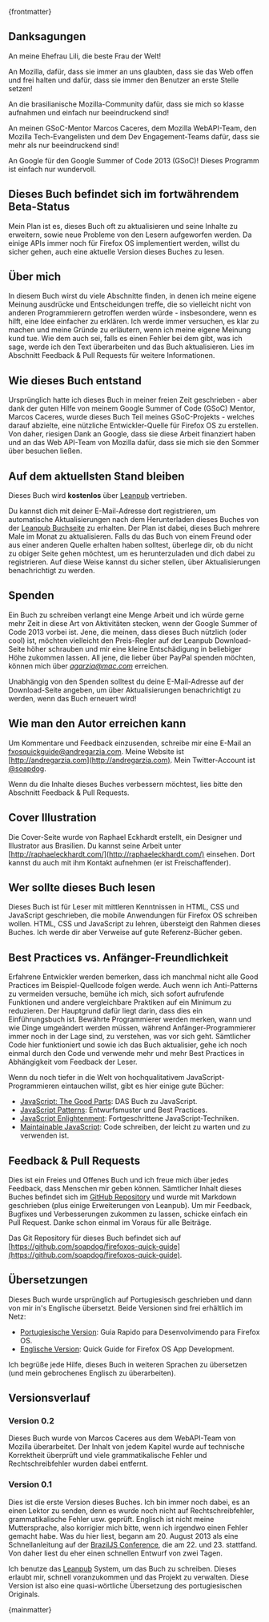 {frontmatter}

## Danksagungen 

An meine Ehefrau Lili, die beste Frau der Welt!

An Mozilla, dafür, dass sie immer an uns glaubten, dass sie das Web offen und frei halten und dafür, dass sie immer den Benutzer an erste Stelle setzen!

An die brasilianische Mozilla-Community dafür, dass sie mich so klasse aufnahmen und einfach nur beeindruckend sind!

An meinen GSoC-Mentor Marcos Caceres, dem Mozilla WebAPI-Team, den Mozilla Tech-Evangelisten und dem Dev Engagement-Teams dafür, dass sie mehr als nur beeindruckend sind!

An Google für den Google Summer of Code 2013 (GSoC)! Dieses Programm ist einfach nur wundervoll.

## Dieses Buch befindet sich im fortwährendem Beta-Status

Mein Plan ist es, dieses Buch oft zu aktualisieren und seine Inhalte zu erweitern, sowie neue Probleme von den Lesern aufgeworfen werden. Da einige APIs immer noch für Firefox OS implementiert werden, willst du sicher gehen, auch eine aktuelle Version dieses Buches zu lesen.

## Über mich

In diesem Buch wirst du viele Abschnitte finden, in denen ich meine eigene Meinung ausdrücke und Entscheidungen treffe, die so vielleicht nicht von anderen Programmierern getroffen werden würde - insbesondere, wenn es hilft, eine Idee einfacher zu erklären. Ich werde immer versuchen, es klar zu machen und meine Gründe zu erläutern, wenn ich meine eigene Meinung kund tue. Wie dem auch sei, falls es einen Fehler bei dem gibt, was ich sage, werde ich den Text überarbeiten und das Buch aktualisieren. Lies im Abschnitt Feedback & Pull Requests für weitere Informationen.

## Wie dieses Buch entstand

Ursprünglich hatte ich dieses Buch in meiner freien Zeit geschrieben - aber dank der guten Hilfe von meinem Google Summer of Code (GSoC) Mentor, Marcos Caceres, wurde dieses Buch Teil meines GSoC-Projekts - welches darauf abzielte, eine nützliche Entwickler-Quelle für Firefox OS zu erstellen. Von daher, riesigen Dank an Google, dass sie diese Arbeit finanziert haben und an das Web API-Team von Mozilla dafür, dass sie mich sie den Sommer über besuchen ließen.

## Auf dem aktuellsten Stand bleiben

Dieses Buch wird **kostenlos** über [Leanpub](http://leanpub.com) vertrieben.

Du kannst dich mit deiner E-Mail-Adresse dort registrieren, um automatische Aktualisierungen nach dem Herunterladen dieses Buches von der [Leanpub Buchseite](http://leanpub.com/quickguidefirefoxosdevelopment) zu erhalten. Der Plan ist dabei, dieses Buch mehrere Male im Monat zu aktualisieren. Falls du das Buch von einem Freund oder aus einer anderen Quelle erhalten haben solltest, überlege dir, ob du nicht zu obiger Seite gehen möchtest, um es herunterzuladen und dich dabei zu registrieren. Auf diese Weise kannst du sicher stellen, über Aktualisierungen benachrichtigt zu werden.

## Spenden

Ein Buch zu schreiben verlangt eine Menge Arbeit und ich würde gerne mehr Zeit in diese Art von Aktivitäten stecken, wenn der Google Summer of Code 2013 vorbei ist. Jene, die meinen, dass dieses Buch nützlich (oder cool) ist, möchten vielleicht den Preis-Regler auf der Leanpub Download-Seite höher schrauben und mir eine kleine Entschädigung in beliebiger Höhe zukommen lassen. All jene, die lieber über PayPal spenden möchten, können mich über *agarzia@mac.com* erreichen.

Unabhängig von den Spenden solltest du deine E-Mail-Adresse auf der Download-Seite angeben, um über Aktualisierungen benachrichtigt zu werden, wenn das Buch erneuert wird!

## Wie man den Autor erreichen kann

Um Kommentare und Feedback einzusenden, schreibe mir eine E-Mail an [fxosquickguide@andregarzia.com](mailto:fxosquickguide@andregarzia.com). Meine Website ist [http://andregarzia.com](http://andregarzia.com). Mein Twitter-Account ist [@soapdog](http://twitter.com/soapdog).

Wenn du die Inhalte dieses Buches verbessern möchtest, lies bitte den Abschnitt Feedback & Pull Requests.

## Cover Illustration

Die Cover-Seite wurde von Raphael Eckhardt erstellt, ein Designer und Illustrator aus Brasilien. Du kannst seine Arbeit unter [http://raphaeleckhardt.com/](http://raphaeleckhardt.com/) einsehen. Dort kannst du auch mit ihm Kontakt aufnehmen (er ist Freischaffender).

## Wer sollte dieses Buch lesen

Dieses Buch ist für Leser mit mittleren Kenntnissen in HTML, CSS und JavaScript geschrieben, die mobile Anwendungen für Firefox OS schreiben wollen. HTML, CSS und JavaScript zu lehren, übersteigt den Rahmen dieses Buches. Ich werde dir aber Verweise auf gute Referenz-Bücher geben.

## Best Practices vs. Anfänger-Freundlichkeit

Erfahrene Entwickler werden bemerken, dass ich manchmal nicht alle Good Practices im Beispiel-Quellcode folgen werde. Auch wenn ich Anti-Patterns zu vermeiden versuche, bemühe ich mich, sich sofort aufrufende Funktionen und andere vergleichbare Praktiken auf ein Minimum zu reduzieren. Der Hauptgrund dafür liegt darin, dass dies ein Einführungsbuch ist. Bewährte Programmierer werden merken, wann und wie Dinge umgeändert werden müssen, während Anfänger-Programmierer immer noch in der Lage sind, zu verstehen, was vor sich geht. Sämtlicher Code hier funktioniert und sowie ich das Buch aktualisier, gehe ich noch einmal durch den Code und verwende mehr und mehr Best Practices in Abhängigkeit vom Feedback der Leser.

Wenn du noch tiefer in die Welt von hochqualitativem JavaScript-Programmieren eintauchen willst, gibt es hier einige gute Bücher:

* [JavaScript: The Good Parts](http://shop.oreilly.com/product/9780596517748.do): DAS Buch zu JavaScript.
* [JavaScript Patterns](http://shop.oreilly.com/product/9780596806767.do): Entwurfsmuster und Best Practices.
* [JavaScript Enlightenment](http://shop.oreilly.com/product/0636920027713.do): Fortgeschrittene JavaScript-Techniken.
* [Maintainable JavaScript](http://shop.oreilly.com/product/0636920027713.do): Code schreiben, der leicht zu warten und zu verwenden ist.

## Feedback & Pull Requests

Dies ist ein Freies und Offenes Buch und ich freue mich über jedes Feedback, dass Menschen mir geben können. Sämtlicher Inhalt dieses Buches befindet sich im [GitHub Repository](https://github.com/soapdog/firefoxos-quick-guide) und wurde mit Markdown geschrieben (plus einige Erweiterungen von Leanpub). Um mir Feedback, Bugfixes und Verbesserungen zukommen zu lassen, schicke einfach ein Pull Request. Danke schon einmal im Voraus für alle Beiträge.

Das Git Repository für dieses Buch befindet sich auf [https://github.com/soapdog/firefoxos-quick-guide](https://github.com/soapdog/firefoxos-quick-guide).

## Übersetzungen

Dieses Buch wurde ursprünglich auf Portugiesisch geschrieben und dann von mir in's Englische übersetzt. Beide Versionen sind frei erhältlich im Netz:

* [Portugiesische Version](http://leanpub.com/guiarapidofirefoxos): Guia Rapido para Desenvolvimendo para Firefox OS.
* [Englische Version](http://leanpub.com/quickguidefirefoxosdevelopment): Quick Guide for Firefox OS App Development.

Ich begrüße jede Hilfe, dieses Buch in weiteren Sprachen zu übersetzen (und mein gebrochenes Englisch zu überarbeiten).

## Versionsverlauf

### Version 0.2

Dieses Buch wurde von Marcos Caceres aus dem WebAPI-Team von Mozilla überarbeitet. Der Inhalt von jedem Kapitel wurde auf technische Korrektheit überprüft und viele grammatikalische Fehler und Rechtschreibfehler wurden dabei entfernt.

### Version 0.1

Dies ist die erste Version dieses Buches. Ich bin immer noch dabei, es an einen Lektor zu senden, denn es wurde noch nicht auf Rechtschreibfehler, grammatikalische Fehler usw. geprüft. Englisch ist nicht meine Muttersprache, also korrigier mich bitte, wenn ich irgendwo einen Fehler gemacht habe. Was du hier liest, begann am 20. August 2013 als eine Schnellanleitung auf der [BrazilJS Conference](http://braziljs.com.br/), die am 22. und 23. stattfand. Von daher liest du eher einen schnellen Entwurf von zwei Tagen.

Ich benutze das [Leanpub](http://leanpub.com) System, um das Buch zu schreiben. Dieses erlaubt mir, schnell voranzukommen und das Projekt zu verwalten. Diese Version ist also eine quasi-wörtliche Übersetzung des portugiesischen Originals.

{mainmatter}
